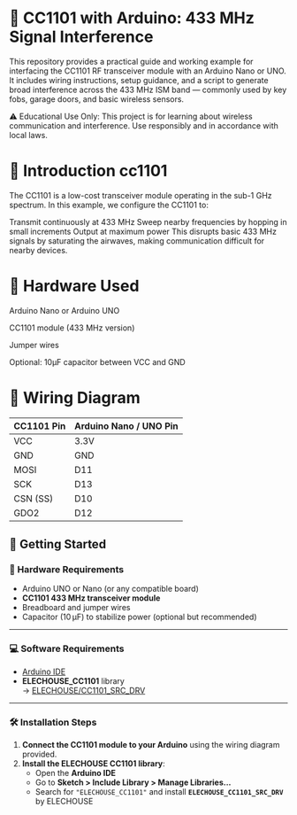 # 📡 CC1101 with Arduino: 433 MHz Signal Interference

This repository provides a practical guide and working example for interfacing the CC1101 RF transceiver module with an Arduino Nano or UNO. It includes wiring instructions, setup guidance, and a script to generate broad interference across the 433 MHz ISM band — commonly used by key fobs, garage doors, and basic wireless sensors.

⚠️ Educational Use Only: This project is for learning about wireless communication and interference. Use responsibly and in accordance with local laws.

# 🔧 Introduction cc1101

The CC1101 is a low-cost transceiver module operating in the sub-1 GHz spectrum. In this example, we configure the CC1101 to:

Transmit continuously at 433 MHz
Sweep nearby frequencies by hopping in small increments
Output at maximum power
This disrupts basic 433 MHz signals by saturating the airwaves, making communication difficult for nearby devices.

# 📡 Hardware Used

Arduino Nano or Arduino UNO

CC1101 module (433 MHz version)

Jumper wires

Optional: 10µF capacitor between VCC and GND

# 🔌 Wiring Diagram

| CC1101 Pin | Arduino Nano / UNO Pin |
|------------|------------------------|
| VCC        | 3.3V                   |
| GND        | GND                    |
| MOSI       | D11                    |
| SCK        | D13                    |
| CSN (SS)   | D10                    |
| GDO2       | D12                    |



## 🚀 Getting Started

### 🧰 Hardware Requirements
- Arduino UNO or Nano (or any compatible board)
- **CC1101 433 MHz transceiver module**
- Breadboard and jumper wires
- Capacitor (10 µF) to stabilize power (optional but recommended)

---

### 💻 Software Requirements
- [Arduino IDE](https://www.arduino.cc/en/software)
- **ELECHOUSE_CC1101** library  
  → [ELECHOUSE/CC1101_SRC_DRV](https://github.com/ELECHOUSE/CC1101)

---

### 🛠 Installation Steps

1. **Connect the CC1101 module to your Arduino** using the wiring diagram provided.
2. **Install the ELECHOUSE CC1101 library**:
   - Open the **Arduino IDE**
   - Go to **Sketch > Include Library > Manage Libraries...**
   - Search for `"ELECHOUSE_CC1101"` and install **`ELECHOUSE_CC1101_SRC_DRV`** by ELECHOUSE


